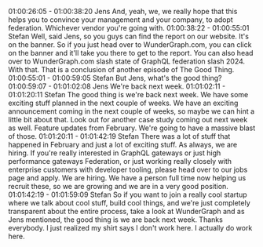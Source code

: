 
01:00:26:05 - 01:00:38:20
Jens
And, yeah, we, we really hope that this helps you to convince your management and your
company, to adopt federation. Whichever vendor you're going with.
01:00:38:22 - 01:00:55:01
Stefan
Well, said Jens, so you guys can find the report on our website. It's on the banner. So if you just
head over to WunderGraph.com, you can click on the banner and it'll take you there to get to the
report. You can also head over to WunderGraph.com slash state of GraphQL federation slash
2024. With that. That is a conclusion of another episode of The Good Thing.
01:00:55:01 - 01:00:59:05
Stefan
But Jens, what's the good thing?
01:00:59:07 - 01:01:02:08
Jens
We're back next week.
01:01:02:11 - 01:01:20:11
Stefan
The good thing is we're back next week. We have some exciting stuff planned in the next couple
of weeks. We have an exciting announcement coming in the next couple of weeks, so maybe
we can hint a little bit about that. Look out for another case study coming out next week as well.
Feature updates from February. We're going to have a massive blast of those.
01:01:20:11 - 01:01:42:19
Stefan
There was a lot of stuff that happened in February and just a lot of exciting stuff. As always, we
are hiring. If you're really interested in GraphQL gateways or just high performance gateways
Federation, or just working really closely with enterprise customers with developer tooling,
please head over to our jobs page and apply. We are hiring. We have a person full time now
helping us recruit these, so we are growing and we are in a very good position.
01:01:42:19 - 01:01:59:09
Stefan
So if you want to join a really cool startup where we talk about cool stuff, build cool things, and
we're just completely transparent about the entire process, take a look at WunderGraph and as
Jens mentioned, the good thing is we are back next week. Thanks everybody. I just realized my
shirt says I don't work here. I actually do work here.